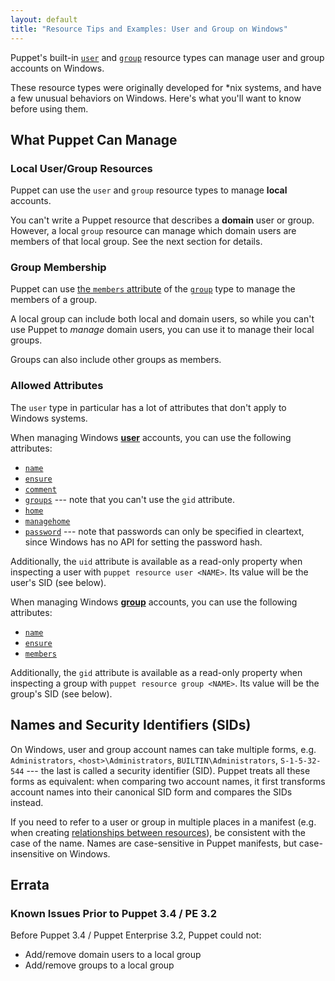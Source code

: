 ```yaml
---
layout: default
title: "Resource Tips and Examples: User and Group on Windows"
---
```


[user]: /puppet/3.7/reference/type.html#user
[group]: /puppet/3.7/reference/type.html#group
[relationships]: /puppet/3.7.latest/reference/lang_relationships.html

Puppet's built-in [`user`][user] and [`group`][group] resource types can manage user and group accounts on Windows.

These resource types were originally developed for \*nix systems, and have a few unusual behaviors on Windows. Here's what you'll want to know before using them.

## What Puppet Can Manage

### Local User/Group Resources

Puppet can use the `user` and `group` resource types to manage **local** accounts.

You can't write a Puppet resource that describes a **domain** user or group. However, a local `group` resource can manage which domain users are members of that local group. See the next section for details.

### Group Membership

Puppet can use [the `members` attribute][members] of the [`group`][group] type to manage the members of a group.

A local group can include both local and domain users, so while you can't use Puppet to _manage_ domain users, you can use it to manage their local groups.

Groups can also include other groups as members.

[members]: /puppet/3.7/reference/type.html#group-attribute-members

### Allowed Attributes

The `user` type in particular has a lot of attributes that don't apply to Windows systems.

When managing Windows [**user**][user] accounts, you can use the following attributes:

* [`name`](/puppet/3.7/reference/type.html#user-attribute-name)
* [`ensure`](/puppet/3.7/reference/type.html#user-attribute-ensure)
* [`comment`](/puppet/3.7/reference/type.html#user-attribute-comment)
* [`groups`](/puppet/3.7/reference/type.html#user-attribute-groups) --- note that you can't use the `gid` attribute.
* [`home`](/puppet/3.7/reference/type.html#user-attribute-home)
* [`managehome`](/puppet/3.7/reference/type.html#user-attribute-managehome)
* [`password`](/puppet/3.7/reference/type.html#user-attribute-password) --- note that passwords can only be specified in cleartext, since Windows has no API for setting the password hash.

Additionally, the `uid` attribute is available as a read-only property when inspecting a user with `puppet resource user <NAME>`. Its value will be the user's SID (see below).

When managing Windows [**group**][group] accounts, you can use the following attributes:

* [`name`](/puppet/3.7/reference/type.html#group-attribute-name)
* [`ensure`](/puppet/3.7/reference/type.html#group-attribute-ensure)
* [`members`](/puppet/3.7/reference/type.html#group-attribute-members)

Additionally, the `gid` attribute is available as a read-only property when inspecting a group with `puppet resource group <NAME>`. Its value will be the group's SID (see below).

## Names and Security Identifiers (SIDs)

On Windows, user and group account names can take multiple forms, e.g. `Administrators`, `<host>\Administrators`, `BUILTIN\Administrators`, `S-1-5-32-544` --- the last is called a security identifier (SID). Puppet treats all these forms as equivalent: when comparing two account names, it first transforms account names into their canonical SID form and compares the SIDs instead.

If you need to refer to a user or group in multiple places in a manifest (e.g. when creating [relationships between resources][relationships]), be consistent with the case of the name. Names are case-sensitive in Puppet manifests, but case-insensitive on Windows.

## Errata

### Known Issues Prior to Puppet 3.4 / PE 3.2

Before Puppet 3.4 / Puppet Enterprise 3.2, Puppet could not:

* Add/remove domain users to a local group
* Add/remove groups to a local group
